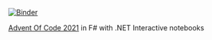 [![Binder](https://mybinder.org/badge_logo.svg)](https://mybinder.org/v2/gh/mazharenko/AoC-2021/HEAD)

[Advent Of Code 2021](https://adventofcode.com/2021) in F# with .NET Interactive notebooks